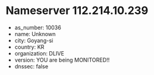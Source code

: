 # Nameserver 112.214.10.239

* as_number: 10036
* name: Unknown
* city: Goyang-si
* country: KR
* organization: DLIVE
* version: YOU are being MONITORED!!
* dnssec: false
